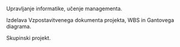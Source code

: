 Upravljanje informatike, učenje managementa.

Izdelava Vzpostavitvenega dokumenta projekta, WBS in Gantovega diagrama.

Skupinski projekt.
